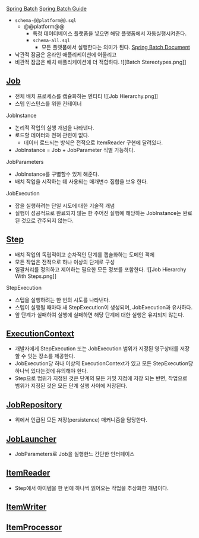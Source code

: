 [Spring Batch](https://spring.io/projects/spring-batch)
[Spring Batch Guide](https://spring.io/guides/gs/batch-processing#scratch)
- `schema-@@platform@@.sql`
	- @@platform@@
		- 특정 데이터베이스 플랫폼을 넣으면 해당 플랫폼에서 자동실행시켜준다.
		- ``schema-all.sql``
			- 모든 플랫폼에서 실행한다는 의미가 된다.
[Spring Batch Document](https://docs.spring.io/spring-batch/reference/index.html)
- 낙관적 잠금은 온라인 애플리케이션에 어울리고
- 비관적 잠금은 배치 애플리케이션에 더 적합하다.
![[Batch Stereotypes.png]]

## [Job](https://docs.spring.io/spring-batch/reference/domain.html#job)	
- 전체 배치 프로세스를 캡슐화하는 엔티티
![[Job Hierarchy.png]]
- 스텝 인스턴스를 위한 컨테이너

JobInstance
- 논리적 작업의 실행 개념을 나타낸다.
- 로드할 데이터와 전혀 관련이 없다.
	- 데이터 로드되는 방식은 전적으로 ItemReader 구현에 달려있다.
- JobInstance = Job + JobParameter 식별 가능하다.

JobParameters
- JobInstance를 구별할수 있게 해준다.
- 배치 작업을 시작하는 데 사용되는 매개변수 집합을 보유 한다.

JobExecution
- 잡을 실행하려는 단일 시도에 대한 기술적 개념
- 실행이 성공적으로 완료되지 않는 한 주어진 실행에 해당하는 JobInstance는 완료된 것으로 간주되지 않는다.

## [Step](https://docs.spring.io/spring-batch/reference/domain.html#step)
- 배치 작업의 독립적이고 순차적인 단계를 캡슐화하는 도메인 객체
- 모든 작업은 전적으로 하나 이상의 단계로 구성
- 일괄처리를 정의하고 제어하는 필요한 모든 정보를 포함한다.
![[Job Hierarchy With Steps.png]]

StepExecution
- 스텝을 실행하려는 한 번의 시도를 나타낸다.
- 스텝이 실행될 때마다 새 StepExecution이 생성되며, JobExecution과 유사하다.
- 앞 단계가 실패하여 실행에 실패하면 해당 단계에 대한 실행은 유지되지 않는다.

## [ExecutionContext](https://docs.spring.io/spring-batch/reference/domain.html#executioncontext)
- 개발자에게 StepExecution 또는 JobExecution 범위가 지정된 영구상태를 저장할 수 잇는 장소를 제공한다.
- JobExecution당 하나 이상의 ExecutionContext가 있고 모든 StepExecution당 하나씩 있다는것에 유의해야 한다.
- Step으로 범위가 지정된 것은 단계의 모든 커밋 지점에 저장 되는 반면, 작업으로 범위가 지정된 것은 모든 단계 실행 사이에 저장된다.

## [JobRepository](https://docs.spring.io/spring-batch/reference/domain.html#jobrepository)
- 위에서 언급된 모든 저장(persistence) 매커니즘을 담당한다.

## [JobLauncher](https://docs.spring.io/spring-batch/reference/domain.html#joblauncher)
- JobParameters로 Job을 실행한느 간단한 인터페이스

## [ItemReader](https://docs.spring.io/spring-batch/reference/domain.html#itemreader)
- Step에서 아이템을 한 번에 하나씩 읽어오는 작업을 추상화한 개념이다.

## [ItemWriter](https://docs.spring.io/spring-batch/reference/domain.html#itemwriter)

## [ItemProcessor](https://docs.spring.io/spring-batch/reference/domain.html#itemprocessor)